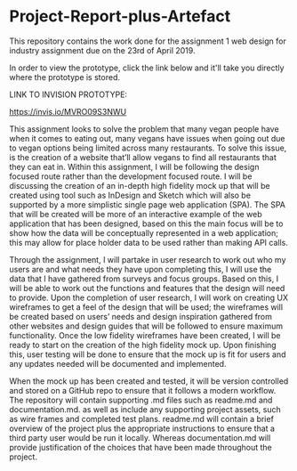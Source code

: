 # Project-Report-plus-Artefact
This repository contains the work done for the assignment 1 web design for industry assignment due on the 23rd of April 2019.

In order to view the prototype, click the link below and it'll take you directly where the prototype is stored.

LINK TO INVISION PROTOTYPE:

https://invis.io/MVRO09S3NWU


This assignment looks to solve the problem that many vegan people have when it comes to eating out, many vegans have issues when going out due to vegan options being limited across many restaurants. To solve this issue, is the creation of a website that’ll allow vegans to find all restaurants that they can eat in.
Within this assignment, I will be following the design focused route rather than the development focused route. I will be discussing the creation of an in-depth high fidelity mock up that will be created using tool such as InDesign and Sketch which will also be supported by a more simplistic single page web application (SPA). The SPA that will be created will be more of an interactive example of the web application that has been designed, based on this the main focus will be to show how the data will be conceptually represented in a web application; this may allow for place holder data to be used rather than making API calls. 

Through the assignment, I will partake in user research to work out who my users are and what needs they have upon completing this, I will use the data that I have gathered from surveys and focus groups. Based on this, I will be able to work out the functions and features that the design will need to provide. Upon the completion of user research, I will work on creating UX wireframes to get a feel of the design that will be used; the wireframes will be created based on users’ needs and design inspiration gathered from other websites and design guides that will be followed to ensure maximum functionality. Once the low fidelity wireframes have been created, I will be ready to start on the creation of the high fidelity mock up. Upon finishing this, user testing will be done to ensure that the mock up is fit for users and any updates needed will be documented and implemented. 

When the mock up has been created and tested, it will be version controlled and stored on a GitHub repo to ensure that it follows a modern workflow. The repository will contain supporting .md files such as readme.md and documentation.md. as well as include any supporting project assets, such as wire frames and completed test plans. readme.md will contain a brief overview of the project plus the appropriate instructions to ensure that a third party user would be run it locally. Whereas documentation.md will provide justification of the choices that have been made throughout the project. 
